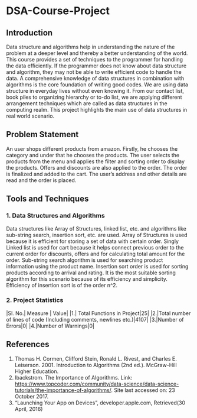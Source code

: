 # DSA-Course-Project
## Introduction
Data structure and algorithms help in understanding the nature of the problem at a deeper level and thereby a better understanding of the world. This course provides a set of techniques to the programmer for handling the data efficiently. If the programmer does not know about data structure and algorithm, they may not be able to write efficient code to handle the data.
A comprehensive knowledge of data structures in combination with algorithms is the core foundation of writing good codes. We are using data structure in everyday lives without even knowing it. From our contact list, book piles to organizing hierarchy or to-do list, we are applying different arrangement techniques which are called as data structures in the computing realm.
This project highlights the main use of data structures in real world scenario.

## Problem Statement
An user shops different products from amazon. Firstly, he chooses the category and under that he chooses the products. The user selects the products from the menu and  applies the filter and sorting order to display the products. Offers and discounts are also applied to the order. The order is finalized and added to the cart. The user’s address and other details are read and the order is placed.

## Tools and Techniques
### 1. Data Structures and Algorithms
Data structures like Array of Structures, linked list, etc. and algorithms like sub-string search, insertion sort, etc. are used.
Array of Structures is used because it is efficient for storing a set of data with certain order.
Singly Linked list is used for cart because it helps connect previous order to the current order for discounts, offers and for calculating total amount for the order.
Sub-string search algorithm is used for searching product information using the product name.
Insertion sort order is used for sorting products according to arrival and rating. It is the most suitable sorting algorithm for this scenario because of its efficiency and simplicity.
Efficiency of insertion sort is of the order n^2.
### 2. Project Statistics
|Sl. No.| Measure | Value|
|1.| Total Functions in Project|25|
|2.|Total number of lines of code (Including comments, newlines etc.)|4107|
|3.|Number of Errors|0|
|4.|Number of Warnings|0|

## References
1. Thomas H. Cormen, Clifford Stein, Ronald L. Rivest, and Charles E. Leiserson. 2001. Introduction to Algorithms (2nd ed.). McGraw-Hill Higher Education.
2. lbackstrom. The Importance of Algorithms.
Link: https://www.topcoder.com/community/data-science/data-science-tutorials/the-importance-of-algorithms/. Site last accessed on: 23 October 2017.
3. “Launching Your App on Devices”,
developer.apple.com, Retrieved(30 April, 2016)
